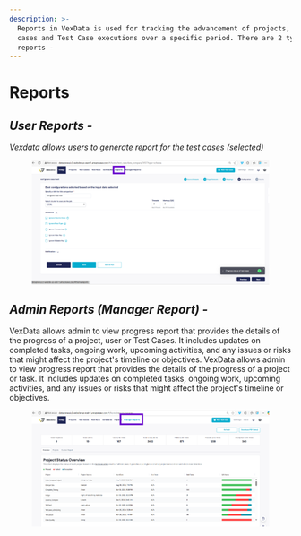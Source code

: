 ```yaml
---
description: >-
  Reports in VexData is used for tracking the advancement of projects, test
  cases and Test Case executions over a specific period. There are 2 types of
  reports -
---
```


# Reports

## _**User Reports**  -_&#x20;

_Vexdata allows users to generate report for the test cases (selected)_&#x20;

<figure><img src="../.gitbook/assets/image (9) (1).png" alt=""><figcaption></figcaption></figure>

## _**Admin Reports (Manager Report)**  -_&#x20;

VexData allows admin to view progress report that provides the details of the progress of a project, user or Test Cases. It includes updates on completed tasks, ongoing work, upcoming activities, and any issues or risks that might affect the project's timeline or objectives. VexData allows admin to view progress report that provides the details of the progress of a project or task. It includes updates on completed tasks, ongoing work, upcoming activities, and any issues or risks that might affect the project's timeline or objectives.

<figure><img src="../.gitbook/assets/image (1) (1) (1).png" alt=""><figcaption></figcaption></figure>
